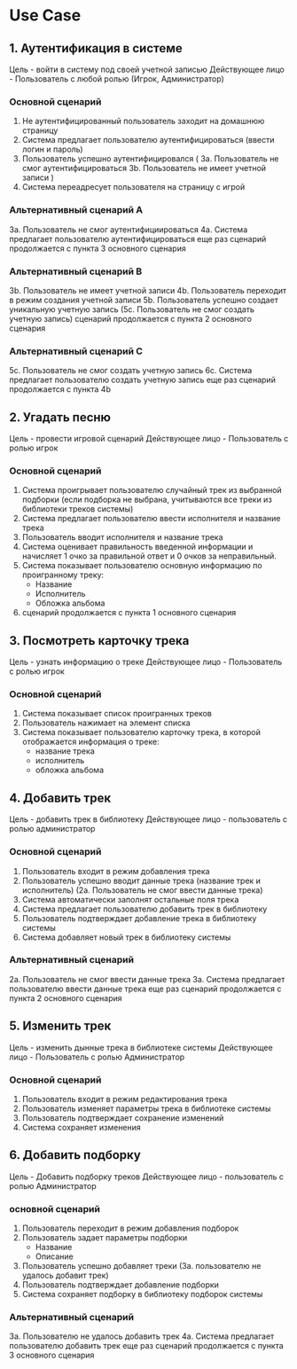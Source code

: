 # Use Case

## 1. Аутентификация в системе
Цель - войти в систему под своей учетной записью
Действующее лицо - Пользователь с любой ролью (Игрок, Администратор)
### Основной сценарий
1. Не аутентифицированный пользователь заходит на домашнюю страницу
2. Система предлагает пользователю аутентифицироваться (ввести логин и пароль)
3. Пользователь успешно аутентифицировался (
    3a. Пользователь  не смог аутентифицироваться
    3b. Пользователь не имеет учетной записи
    )
4. Система переадресует пользователя на страницу с игрой
### Альтернативный сценарий A
3а. Пользователь не смог аутентифициироваться
4а. Система предлагает пользователю аутентифицироваться еще раз
сценарий продолжается с пункта 3 основного сценария
### Альтернативный сценарий B
3b. Пользователь не имеет учетной записи
4b. Пользователь переходит в режим создания учетной записи
5b. Пользователь успешно создает уникальную учетную запись (5c. Пользователь не смог создать учетную запись)
сценарий продолжается с пункта 2 основного сценария
### Альтернативный сценарий C
5c. Пользователь не смог создать учетную запись
6c. Система предлагает пользователю создать учетную запись еще раз
сценарий продолжается с пункта 4b

## 2. Угадать песню
Цель - провести игровой сценарий
Действующее лицо - Пользователь с ролью игрок
### Основной сценарий
1. Система проигрывает пользователю случайный трек из выбранной подборки (если подборка не выбрана, учитываются все треки из библиотеки треков системы)
2. Система предлагает пользователю ввести исполнителя и название трека
3. Пользователь вводит исполнителя и название трека
4. Система оценивает правильность введенной информации и начисляет 1 очко за правильной ответ и 0 очков за неправильный.
5. Система показывает пользователю основную информацию по проигранному треку:
    - Название
    - Исполнитель
    - Обложка альбома
6. сценарий продолжается с пункта 1 основного сценария

## 3. Посмотреть карточку трека
Цель - узнать информацию о треке
Действующее лицо - Пользователь с ролью игрок
### Основной сценарий
1. Система показывает список проигранных треков
2. Пользователь нажимает на элемент списка
3. Система показывает пользователю карточку трека, в которой отображается информация о треке:
    - название трека
    - исполнитель
    - обложка альбома

## 4. Добавить трек
Цель - добавить трек в библиотеку
Действующее лицо - пользователь с ролью администратор
### Основной сценарий
1. Пользователь входит в режим добавления трека
2. Пользователь успешно вводит данные трека (название трек и исполнитель) (2а. Пользователь не смог ввести данные трека)
3. Система автоматически заполнят остальные поля трека
4. Система предлагает пользователю добавить трек в библиотеку
5. Пользователь подтверждает добавление трека в библиотеку системы
6. Система добавляет новый трек в библиотеку системы
### Альтернативный сценарий
2а. Пользователь не смог ввести данные трека
3а. Система предлагает пользователю ввести данные трека еще раз
сценарий продолжается с пункта 2 основного сценария

## 5. Изменить трек
Цель - изменить дынные трека в библиотеке системы
Действующее лицо - Пользователь с ролью Администратор
### Основной сценарий
1. Пользователь входит в режим редактирования трека
2. Пользователь изменяет параметры трека в библиотеке системы
3. Пользователь подтверждает сохранение изменений
4. Система сохраняет изменения

## 6. Добавить подборку
Цель - Добавить подборку треков
Действующее лицо - пользователь с ролью Администратор
### основной сценарий
1. Пользователь переходит в режим добавления подборок
2. Пользователь задает параметры подборки
    - Название
    - Описание
3. Пользователь успешно добавляет треки (3а. пользователю не удалось добавит трек)
4. Пользователь подтверждает добавление подборки
5. Система сохраняет подборку в библиотеку подборок системы
### Альтернативный сценарий
3а. Пользователю не удалось добавить трек
4а. Система предлагает пользователю добавить трек еще раз
сценарий продолжается с пункта 3 основного сценария